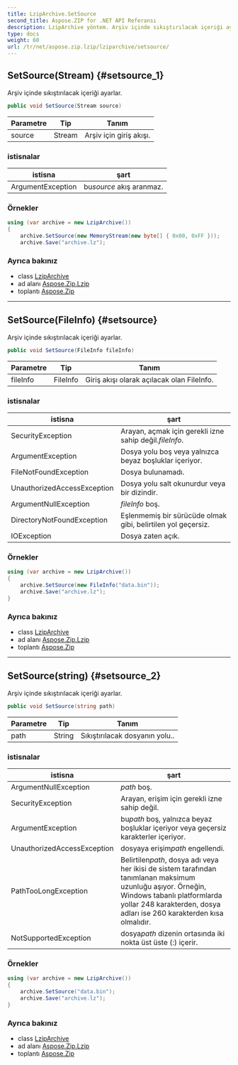 ```yaml
---
title: LzipArchive.SetSource
second_title: Aspose.ZIP for .NET API Referansı
description: LzipArchive yöntem. Arşiv içinde sıkıştırılacak içeriği ayarlar.
type: docs
weight: 60
url: /tr/net/aspose.zip.lzip/lziparchive/setsource/
---
```

## SetSource(Stream) {#setsource_1}

Arşiv içinde sıkıştırılacak içeriği ayarlar.

```csharp
public void SetSource(Stream source)
```

| Parametre | Tip | Tanım |
| --- | --- | --- |
| source | Stream | Arşiv için giriş akışı. |

### istisnalar

| istisna | şart |
| --- | --- |
| ArgumentException | bu*source* akış aranmaz. |

### Örnekler

```csharp
using (var archive = new LzipArchive())
{
    archive.SetSource(new MemoryStream(new byte[] { 0x00, 0xFF }));
    archive.Save("archive.lz");

```

### Ayrıca bakınız

* class [LzipArchive](../)
* ad alanı [Aspose.Zip.Lzip](../../lziparchive/)
* toplantı [Aspose.Zip](../../../)

---

## SetSource(FileInfo) {#setsource}

Arşiv içinde sıkıştırılacak içeriği ayarlar.

```csharp
public void SetSource(FileInfo fileInfo)
```

| Parametre | Tip | Tanım |
| --- | --- | --- |
| fileInfo | FileInfo | Giriş akışı olarak açılacak olan FileInfo. |

### istisnalar

| istisna | şart |
| --- | --- |
| SecurityException | Arayan, açmak için gerekli izne sahip değil.*fileInfo*. |
| ArgumentException | Dosya yolu boş veya yalnızca beyaz boşluklar içeriyor. |
| FileNotFoundException | Dosya bulunamadı. |
| UnauthorizedAccessException | Dosya yolu salt okunurdur veya bir dizindir. |
| ArgumentNullException | *fileInfo* boş. |
| DirectoryNotFoundException | Eşlenmemiş bir sürücüde olmak gibi, belirtilen yol geçersiz. |
| IOException | Dosya zaten açık. |

### Örnekler

```csharp
using (var archive = new LzipArchive()) 
{
    archive.SetSource(new FileInfo("data.bin"));
    archive.Save("archive.lz");
}
```

### Ayrıca bakınız

* class [LzipArchive](../)
* ad alanı [Aspose.Zip.Lzip](../../lziparchive/)
* toplantı [Aspose.Zip](../../../)

---

## SetSource(string) {#setsource_2}

Arşiv içinde sıkıştırılacak içeriği ayarlar.

```csharp
public void SetSource(string path)
```

| Parametre | Tip | Tanım |
| --- | --- | --- |
| path | String | Sıkıştırılacak dosyanın yolu.. |

### istisnalar

| istisna | şart |
| --- | --- |
| ArgumentNullException | *path* boş. |
| SecurityException | Arayan, erişim için gerekli izne sahip değil. |
| ArgumentException | bu*path* boş, yalnızca beyaz boşluklar içeriyor veya geçersiz karakterler içeriyor. |
| UnauthorizedAccessException | dosyaya erişim*path* engellendi. |
| PathTooLongException | Belirtilen*path*, dosya adı veya her ikisi de sistem tarafından tanımlanan maksimum uzunluğu aşıyor. Örneğin, Windows tabanlı platformlarda yollar 248 karakterden, dosya adları ise 260 karakterden kısa olmalıdır. |
| NotSupportedException | dosya*path* dizenin ortasında iki nokta üst üste (:) içerir. |

### Örnekler

```csharp
using (var archive = new LzipArchive()) 
{
    archive.SetSource("data.bin");
    archive.Save("archive.lz");
}
```

### Ayrıca bakınız

* class [LzipArchive](../)
* ad alanı [Aspose.Zip.Lzip](../../lziparchive/)
* toplantı [Aspose.Zip](../../../)


